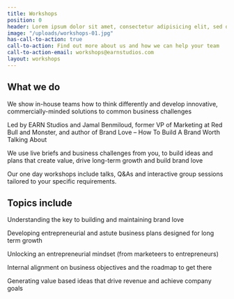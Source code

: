 ```yaml
---
title: Workshops
position: 0
header: Lorem ipsum dolor sit amet, consectetur adipisicing elit, sed do eiusmod tempor incididunt ut labore et dolore magna aliqua.
image: "/uploads/workshops-01.jpg"
has-call-to-action: true
call-to-action: Find out more about us and how we can help your team
call-to-action-email: workshops@earnstudios.com
layout: workshops
---
```


## What we do
We show in-house teams how to think differently and develop innovative, commercially-minded solutions to common business challenges

Led by EARN Studios and Jamal Benmiloud, former VP of Marketing at Red Bull and Monster, and author of Brand Love – How To Build A Brand Worth Talking About

We use live briefs and business challenges from you, to build ideas and plans that create value, drive long-term growth and build brand love

Our one day workshops include talks, Q&As and interactive group sessions tailored to your specific requirements.

## Topics include
Understanding the key to building and maintaining brand love

Developing entrepreneurial and astute business plans designed for long term growth

Unlocking an entrepreneurial mindset (from marketeers to entrepreneurs)

Internal alignment on business objectives and the roadmap to get there

Generating value based ideas that drive revenue and achieve company goals
